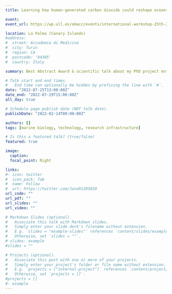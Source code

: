 ```yaml
---
title: Learning how human-generated carbon dioxide could reshape oceans - lessons from volcanic CO2 vents (International Workshop)

event: 
event_url: https://wp.ull.es/omacc/events/international-workshop-25th-29th-of-july-2022-la-palma-island-canary-islands/ 

location: La Palma (Canary Islands)
#address:
#  street: Accademia di Medicina
#  city: Turin
#  region: CA
#  postcode: '94305'
#  country: Italy

summary: Best Abstract Award & scientific talk about my PhD project entitled “Adaptive Traits in HMA versus LMA sponge holobionts under Ocean Acidification”. The workshop took place at the Observatorio Marino de Cambio Climático – Punta de Fuencaliente (OMaCC; La Palma, Canary Islands) and aimed at discussing best practices of environmental characterization in natural CO2 vents and included dives to recently discovered vent sites.

# Talk start and end times.
#   End time can optionally be hidden by prefixing the line with `#`.
date: "2022-07-25T13:00:00Z"
date_end: "2022-07-29T15:00:00Z"
all_day: true

# Schedule page publish date (NOT talk date).
publishDate: "2022-02-14T00:00:00Z"

authors: []
tags: [marine biology, technology, research infrastructure]

# Is this a featured talk? (true/false)
featured: true

image:
  caption:
  focal_point: Right

links:
#- icon: twitter
#  icon_pack: fab
#  name: Follow
#  url: https://twitter.com/Jana91205020
url_code: ""
url_pdf: ""
url_slides: ""
url_video: ""

# Markdown Slides (optional).
#   Associate this talk with Markdown slides.
#   Simply enter your slide deck's filename without extension.
#   E.g. `slides = "example-slides"` references `content/slides/example-slides.md`.
#   Otherwise, set `slides = ""`.
# slides: example
#slides = ""

# Projects (optional).
#   Associate this post with one or more of your projects.
#   Simply enter your project's folder or file name without extension.
#   E.g. `projects = ["internal-project"]` references `content/project/deep-learning/index.md`.
#   Otherwise, set `projects = []`.
#projects = []
#- example
---
```


